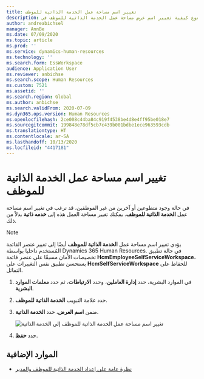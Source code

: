 ```yaml
---
title: تغيير اسم مساحة عمل الخدمة الذاتية للموظف
description: يوضح هذا الموضوع كيفية تغيير اسم عرض مساحة عمل الخدمة الذاتية للموظف في Dynamics 365 Human Resources.
author: andreabichsel
manager: AnnBe
ms.date: 07/09/2020
ms.topic: article
ms.prod: ''
ms.service: dynamics-human-resources
ms.technology: ''
ms.search.form: EssWorkspace
audience: Application User
ms.reviewer: anbichse
ms.search.scope: Human Resources
ms.custom: 7521
ms.assetid: ''
ms.search.region: Global
ms.author: anbichse
ms.search.validFrom: 2020-07-09
ms.dyn365.ops.version: Human Resources
ms.openlocfilehash: 2ce008c44ba84c919f4538be4d8e4ff95be018e7
ms.sourcegitcommit: 199848e78df5cb7c439b001bdbe1ece963593cdb
ms.translationtype: HT
ms.contentlocale: ar-SA
ms.lasthandoff: 10/13/2020
ms.locfileid: "4417181"
---
```

# <a name="change-employee-self-service-workspace-name"></a>تغيير اسم مساحة عمل الخدمة الذاتية للموظف

في حالة وجود متطوعين أو آخرين من غير الموظفين، قد ترغب في تغيير اسم مساحة عمل **الخدمة الذاتية للموظف**. يمكنك تغيير مساحة العمل هذه إلى **خدمه ذاتية** بدلاً من ذلك.

> [!NOTE]
> يؤدي تغيير اسم مساحة عمل **الخدمة الذاتية للموظف** أيضًا إلى تغيير عنصر القائمة المُستخدم داخليا بواسطة Dynamics 365 Human Resources. في حالة تطبيق تخصيصات الأمان مسبقًا على عنصر قائمة **HcmEmployeeSelfServiceWorkspace**، يستحسن تطبيق نفس التغييرات على **HcmSelfServiceWorkspace** للحفاظ على التماثل.

1. في الموارد البشرية، حدد **إدارة العاملين**، وحدد **الارتباطات**، ثم حدد **معلمات الموارد البشرية**.

2. حدد علامة التبويب **الخدمة الذاتية للموظف**.

3. ضمن **اسم العرض**، حدد **الخدمة الذاتية**.

   ![تغيير اسم مساحة عمل الخدمة الذاتية للموظف إلى الخدمة الذاتية](./media/hr-employee-self-service-workspace-name.png)

4. حدد **حفظ**.

## <a name="additional-resources"></a>الموارد الإضافية

- [نظرة عامة على إعداد الخدمة الذاتية للموظف والمدير](hr-employee-manager-self-service-overview.md)
